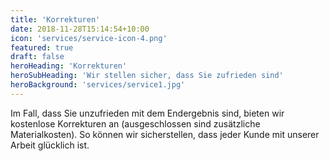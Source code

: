 ```yaml
---
title: 'Korrekturen'
date: 2018-11-28T15:14:54+10:00
icon: 'services/service-icon-4.png'
featured: true
draft: false
heroHeading: 'Korrekturen'
heroSubHeading: 'Wir stellen sicher, dass Sie zufrieden sind'
heroBackground: 'services/service1.jpg'
---
```


Im Fall, dass Sie unzufrieden mit dem Endergebnis sind, bieten wir kostenlose Korrekturen an (ausgeschlossen sind zusätzliche Materialkosten). So können wir sicherstellen, dass jeder Kunde mit unserer Arbeit glücklich ist. 
